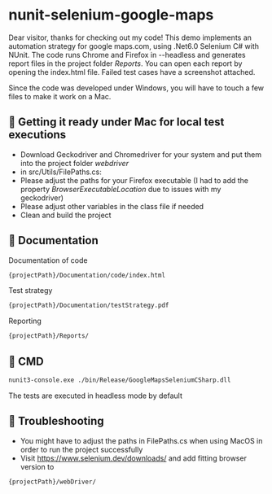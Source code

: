 # nunit-selenium-google-maps
Dear visitor,
thanks for checking out my code!
This demo implements an automation strategy for google maps.com, using .Net6.0 Selenium C# with NUnit.
The code runs Chrome and Firefox in --headless and generates report files in the project folder *Reports*. You can open each report by opening the index.html file.
Failed test cases have a screenshot attached.

Since the code was developed under Windows, you will have to touch a few files to make it work on a Mac.

## 💜 Getting it ready under Mac for local test executions
- Download Geckodriver and Chromedriver for your system and put them into the project folder *webdriver* 
- in src/Utils/FilePaths.cs:</br>
- Please adjust the paths for your Firefox executable (I had to add the property *BrowserExecutableLocation* due to issues with my geckodriver)
- Please adjust other variables in the class file if needed
- Clean and build the project

## 🔎 Documentation
Documentation of code
```bash
{projectPath}/Documentation/code/index.html
```
Test strategy
```bash
{projectPath}/Documentation/testStrategy.pdf
```
Reporting
```bash
{projectPath}/Reports/
```
## 🦾 CMD
```bash
nunit3-console.exe ./bin/Release/GoogleMapsSeleniumCSharp.dll 
```
The tests are executed in headless mode by default
## 🚀 Troubleshooting
- You might have to adjust the paths in FilePaths.cs when using MacOS in order to run the project successfully
- Visit https://www.selenium.dev/downloads/ and add fitting browser version to 
```bash
{projectPath}/webDriver/
```
